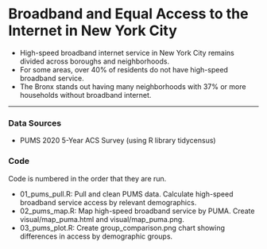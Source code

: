 # Broadband and Equal Access to the Internet in New York City

-   High-speed broadband internet service in New York City remains divided across boroughs and neighborhoods.
-   For some areas, over 40% of residents do not have high-speed broadband service.
-   The Bronx stands out having many neighborhoods with 37% or more households without broadband internet.

------------------------------------------------------------------------

### Data Sources

-   PUMS 2020 5-Year ACS Survey (using R library tidycensus)

### Code

Code is numbered in the order that they are run.

-   01_pums_pull.R: Pull and clean PUMS data. Calculate high-speed broadband service access by relevant demographics.
-   02_pums_map.R: Map high-speed broadband service by PUMA. Create visual/map_puma.html and visual/map_puma.png.
-   03_pums_plot.R: Create group_comparison.png chart showing differences in access by demographic groups.
